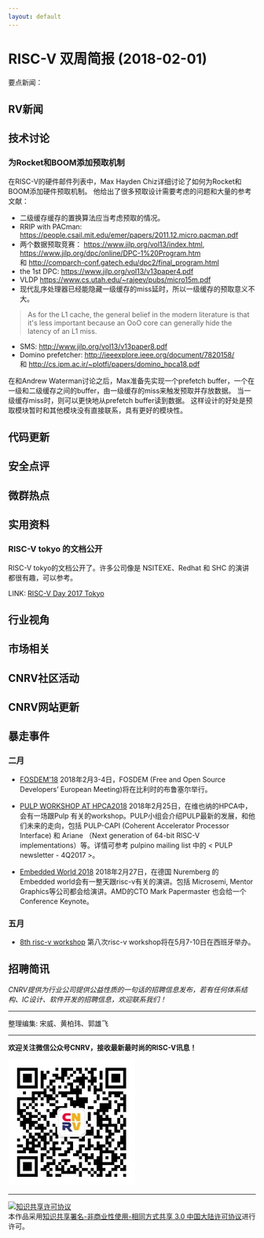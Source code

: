 ```yaml
---
layout: default
---
```


# RISC-V 双周简报 (2018-02-01)

要点新闻：


## RV新闻


## 技术讨论

### 为Rocket和BOOM添加预取机制

在RISC-V的硬件邮件列表中，Max Hayden Chiz详细讨论了如何为Rocket和BOOM添加硬件预取机制。
他给出了很多预取设计需要考虑的问题和大量的参考文献：

+ 二级缓存缓存的置换算法应当考虑预取的情况。
+ RRIP with PACman: https://people.csail.mit.edu/emer/papers/2011.12.micro.pacman.pdf
+ 两个数据预取竞赛： https://www.jilp.org/vol13/index.html, https://www.jilp.org/dpc/online/DPC-1%20Program.htm 和 http://comparch-conf.gatech.edu/dpc2/final_program.html
+ the 1st DPC: https://www.jilp.org/vol13/v13paper4.pdf
+ VLDP https://www.cs.utah.edu/~rajeev/pubs/micro15m.pdf
+ 现代乱序处理器已经能隐藏一级缓存的miss延时，所以一级缓存的预取意义不大。
> As for the L1 cache, the general belief in the modern literature is that it's less important because an OoO core can generally hide the latency of an L1 miss. 
+ SMS: http://www.jilp.org/vol13/v13paper8.pdf
+ Domino prefetcher: http://ieeexplore.ieee.org/document/7820158/ 和 http://cs.ipm.ac.ir/~plotfi/papers/domino_hpca18.pdf

在和Andrew Waterman讨论之后，Max准备先实现一个prefetch buffer，一个在一级和二级缓存之间的buffer，由一级缓存的miss来触发预取并存放数据。
当一级缓存miss时，则可以更快地从prefetch buffer读到数据。
这样设计的好处是预取模块暂时和其他模块没有直接联系，具有更好的模块性。

## 代码更新

## 安全点评

## 微群热点

## 实用资料

### RISC-V tokyo 的文档公开

RISC-V tokyo的文档公开了。许多公司像是 NSITEXE、Redhat 和 SHC 的演讲都很有趣，可以参考。

LINK: [RISC-V Day 2017 Tokyo](https://riscv.tokyo/2017/presentation-downloads/)

## 行业视角

## 市场相关


## CNRV社区活动

## CNRV网站更新


## 暴走事件



### 二月

+ [FOSDEM'18](https://fosdem.org/2018/) 2018年2月3-4日，FOSDEM (Free and Open Source Developers’ European Meeting)将在比利时的布鲁塞尔举行。

+ [PULP WORKSHOP AT HPCA2018](http://pulp-platform.org/hpca2018) 2018年2月25日，在维也纳的HPCA中，会有一场跟Pulp 有关的workshop。PULP小组会介绍PULP最新的发展，和他们未来的走向，包括  PULP-CAPI (Coherent Accelerator Processor Interface) 和 Ariane （Next generation of 64-bit RISC-V implementations）等。详情可参考 pulpino mailing list 中的 < PULP newsletter - 4Q2017 >。

+ [Embedded World 2018](http://www.embedded-world.eu/program.html) 2018年2月27日，在德国 Nuremberg 的 Embedded world会有一整天跟risc-v有关的演讲。包括 Microsemi, Mentor Graphics等公司都会给演讲。AMD的CTO Mark Papermaster 也会给一个 Conference Keynote。

### 五月
+ [8th risc-v workshop](https://riscv.org/workshops/) 第八次risc-v workshop将在5月7-10日在西班牙举办。

## 招聘简讯

_CNRV提供为行业公司提供公益性质的一句话的招聘信息发布，若有任何体系结构、IC设计、软件开发的招聘信息，欢迎联系我们！_

----

整理编集: 宋威、黄柏玮、郭雄飞


----

**欢迎关注微信公众号CNRV，接收最新最时尚的RISC-V讯息！**

![CNRV微信公众号](/assets/images/cnrv_qr.png)

----

<a rel="license" href="http://creativecommons.org/licenses/by-nc-sa/3.0/cn/"><img alt="知识共享许可协议" style="border-width:0" src="https://i.creativecommons.org/l/by-nc-sa/3.0/cn/80x15.png" /></a><br />本作品采用<a rel="license" href="http://creativecommons.org/licenses/by-nc-sa/3.0/cn/">知识共享署名-非商业性使用-相同方式共享 3.0 中国大陆许可协议</a>进行许可。

